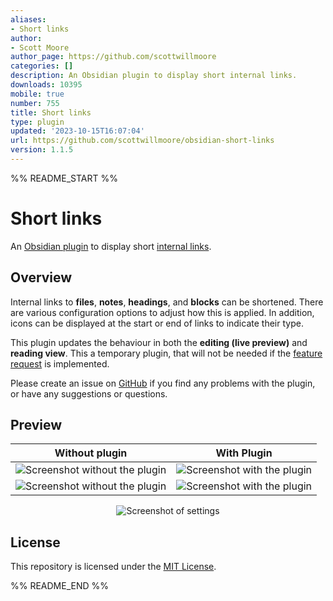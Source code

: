 ```yaml
---
aliases:
- Short links
author:
- Scott Moore
author_page: https://github.com/scottwillmoore
categories: []
description: An Obsidian plugin to display short internal links.
downloads: 10395
mobile: true
number: 755
title: Short links
type: plugin
updated: '2023-10-15T16:07:04'
url: https://github.com/scottwillmoore/obsidian-short-links
version: 1.1.5
---
```


%% README_START %%

# Short links

An [Obsidian plugin](https://obsidian.md/) to display short [internal links](https://help.obsidian.md/How+to/Internal+link).

## Overview

Internal links to **files**, **notes**, **headings**, and **blocks** can be shortened. There are various configuration options to adjust how this is applied. In addition, icons can be displayed at the start or end of links to indicate their type.

This plugin updates the behaviour in both the **editing (live preview)** and **reading view**. This a temporary plugin, that will not be needed if the [feature request](https://forum.obsidian.md/t/option-to-display-heading-without-note-title-in-internal-links/22253) is implemented.

Please create an issue on [GitHub](https://github.com/scottwillmoore/obsidian-short-internal-links-to-headings) if you find any problems with the plugin, or have any suggestions or questions.

## Preview

<center>

| Without plugin                                                      | With Plugin                                                   |
| ------------------------------------------------------------------- | ------------------------------------------------------------- |
| ![Screenshot without the plugin](https://raw.githubusercontent.com/scottwillmoore/obsidian-short-links/HEAD/screenshots/australia-without.png) | ![Screenshot with the plugin](screenshots/australia-with.png) |
| ![Screenshot without the plugin](https://raw.githubusercontent.com/scottwillmoore/obsidian-short-links/HEAD/screenshots/example-without.png)   | ![Screenshot with the plugin](screenshots/example-with.png)   |

![Screenshot of settings](https://raw.githubusercontent.com/scottwillmoore/obsidian-short-links/HEAD/screenshots/configuration.png)

</center>

## License

This repository is licensed under the [MIT License](./LICENSE).


%% README_END %%
